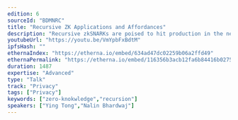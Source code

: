 ```yaml
---
edition: 6
sourceId: "BDMNRC"
title: "Recursive ZK Applications and Affordances"
description: "Recursive zkSNARKs are poised to hit production in the next two years. We discuss how to think about the new affordances and potential applications that recursion unlocks for both scalability and privacy. These include proofs-of-proofs-of-knowledge like ETHdos, on-the-fly \"programmable\" SNARKs, incrementally verifiable computation, distributed proving, and tactics for reducing verification cost or proof size."
youtubeUrl: "https://youtu.be/VmYpbFxBdtM"
ipfsHash: ""
ethernaIndex: "https://etherna.io/embed/634ad47dc02259b06a2ffd49"
ethernaPermalink: "https://etherna.io/embed/116356b3acb12fa6b84416b02752ca14e29e48e3281a57892290eb395b372e78"
duration: 1487
expertise: "Advanced"
type: "Talk"
track: "Privacy"
tags: ["Privacy"]
keywords: ["zero-knokwledge","recursion"]
speakers: ["Ying Tong","Nalin Bhardwaj"]
---
```

